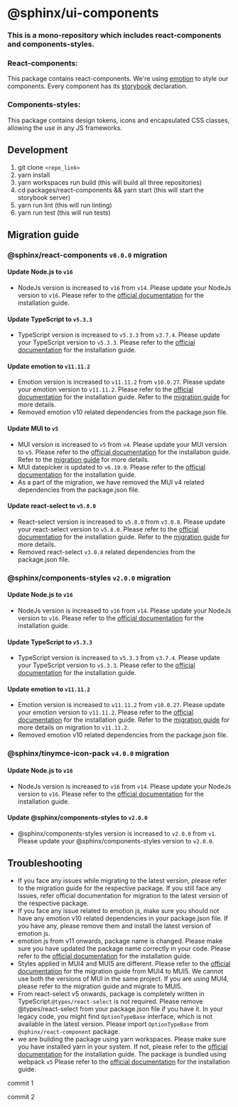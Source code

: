 # @sphinx/ui-components

### This is a mono-repository which includes react-components and components-styles.

### React-components:

This package contains react-components. We're using [emotion](https://emotion.sh) to style our components. Every component has its [storybook](https://storybook.js.org) declaration.

### Components-styles:

This package contains design tokens, icons and encapsulated CSS classes, allowing the use in any JS frameworks.

## Development
1. git clone `<repo_link>`
2. yarn install
3. yarn workspaces run build  (this will build all three repositories)
4. cd packages/react-components && yarn start (this will start the storybook server)
5. yarn run lint (this will run linting)
6. yarn run test (this will run tests)

## Migration guide

### @sphinx/react-components `v6.0.0` migration
#### Update Node.js to `v16`
 - NodeJs version is increased to `v16` from `v14`. Please update your NodeJs version to `v16`. Please refer to the [official documentation](https://nodejs.org/en/download/) for the installation guide.

#### Update TypeScript to `v5.3.3`
 - TypeScript version is increased to `v5.3.3` from `v3.7.4`. Please update your TypeScript version to `v5.3.3`. Please refer to the [official documentation](https://www.typescriptlang.org/download) for the installation guide.

#### Update emotion to `v11.11.2`
 - Emotion version is increased to `v11.11.2` from `v10.0.27`. Please update your emotion version to `v11.11.2`. Please refer to the [official documentation](https://emotion.sh/docs/install) for the installation guide. Refer to the [migration guide](https://emotion.sh/docs/emotion-11) for more details.
 - Removed emotion v10 related dependencies from the package.json file.

#### Update MUI to `v5`
 - MUI version is increased to `v5` from `v4`. Please update your MUI version to `v5`. Please refer to the [official documentation](https://mui.com/getting-started/installation/) for the installation guide. Refer to the [migration guide](https://mui.com/material-ui/migration/migration-v4/) for more details.
 - MUI datepicker is updated to `v6.19.0`. Please refer to the [official documentation](https://mui.com/components/pickers/) for the installation guide.
 - As a part of the migration, we have removed the MUI v4 related dependencies from the package.json file.

#### Update react-select to `v5.8.0`
 - React-select version is increased to `v5.8.0` from `v3.0.8`. Please update your react-select version to `v5.8.0`. Please refer to the [official documentation](https://react-select.com/home) for the installation guide. Refer to the [migration guide](https://react-select.com/migration) for more details.
 - Removed react-select `v3.0.8` related dependencies from the package.json file.

### @sphinx/components-styles `v2.0.0` migration
#### Update Node.js to `v16`
 - NodeJs version is increased to `v16` from `v14`. Please update your NodeJs version to `v16`. Please refer to the [official documentation](https://nodejs.org/en/download/) for the installation guide.

#### Update TypeScript to `v5.3.3`
 - TypeScript version is increased to `v5.3.3` from `v3.7.4`. Please update your TypeScript version to `v5.3.3`. Please refer to the [official documentation](https://www.typescriptlang.org/download) for the installation guide.

#### Update emotion to `v11.11.2`
- Emotion version is increased to `v11.11.2` from `v10.0.27`. Please update your emotion version to `v11.11.2`. Please refer to the [official documentation](https://emotion.sh/docs/install) for the installation guide. Refer to the [migration guide](https://emotion.sh/docs/emotion-11) for more details on migration to `v11.11.2`.
- Removed emotion v10 related dependencies from the package.json file.

### @sphinx/tinymce-icon-pack `v4.0.0` migration
#### Update Node.js to `v16`
 - NodeJs version is increased to `v16` from `v14`. Please update your NodeJs version to `v16`. Please refer to the [official documentation](https://nodejs.org/en/download/) for the installation guide.

#### Update @sphinx/components-styles to `v2.0.0`
 - @sphinx/components-styles version is increased to `v2.0.0` from `v1`. Please update your @sphinx/components-styles version to `v2.0.0`.

## Troubleshooting
- If you face any issues while migrating to the latest version, please refer to the migration guide for the respective package. If you still face any issues, refer official documentation for migration to the latest version of the respective package.
- If you face any issue related to emotion js, make sure you should not have any emotion v10 related dependencies in your package.json file. If you have any, please remove them and install the latest version of emotion js.
- emotion js from v11 onwards, package name is changed. Please make sure you have updated the package name correctly in your code. Please refer to the [official documentation](https://emotion.sh/docs/install) for the installation guide.
- Styles applied in MUI4 and MUI5 are different. Please refer to the [official documentation](https://mui.com/guides/migration-v4/) for the migration guide from MUI4 to MUI5. We cannot use both the versions of MUI in the same project. If you are using MUI4, please refer to the migration guide and migrate to MUI5.
- From react-select v5 onwards, package is completely written in TypeScript.`@types/react-select` is not required. Please remove @types/react-select from your package.json file if you have it. In your legacy code, you might find `OptionTypeBase` interface, which is not available in the latest version. Please import `OptionTypeBase` from `@sphinx/react-component` package.     
- we are building the package using yarn workspaces. Please make sure you have installed yarn in your system. If not, please refer to the [official documentation](https://classic.yarnpkg.com/en/docs/install) for the installation guide. The package is bundled using webpack `v5` Please refer to the [official documentation](https://webpack.js.org/guides/installation/) for the installation guide.

commit 1


commit 2
